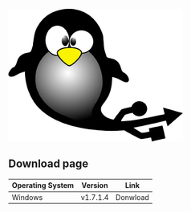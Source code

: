 ![Pinguino Logo](/pinguino-logo.png)

## Download page

| Operating System  |   Version   |   Link   |
| ----------------- |:-----------:| :-------:|
| Windows           | v1.7.1.4    | Donwload |
